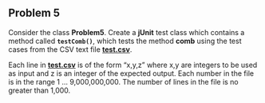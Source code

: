 ## Problem 5

Consider the class **Problem5**. Create a **jUnit** test class which contains a method called **`testComb()`**, which tests the method **comb** using the test cases from the CSV text file [**test.csv**](test.csv).

Each line in [**test.csv**](test.csv) is of the form “x,y,z” where x,y are integers to be used as input and z is an integer of the expected output. Each number in the file is in the range 1 ... 9,000,000,000. The number of lines in the file is no greater than 1,000.
